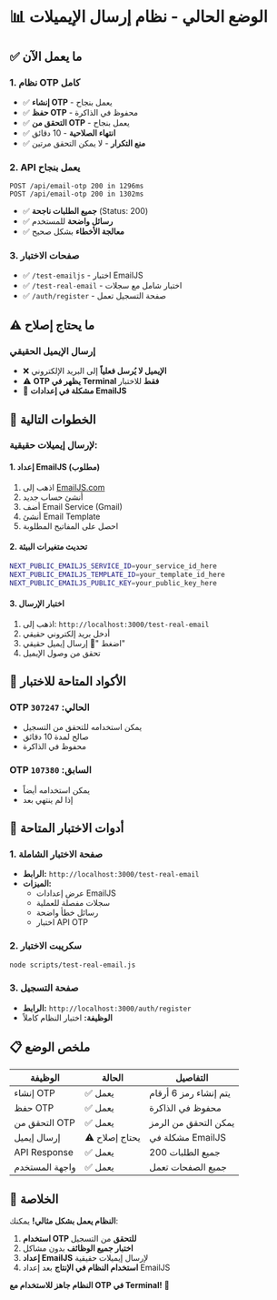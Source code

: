 # 📊 الوضع الحالي - نظام إرسال الإيميلات

## ✅ ما يعمل الآن

### 1. نظام OTP كامل
- ✅ **إنشاء OTP** - يعمل بنجاح
- ✅ **حفظ OTP** - محفوظ في الذاكرة
- ✅ **التحقق من OTP** - يعمل بنجاح
- ✅ **انتهاء الصلاحية** - 10 دقائق
- ✅ **منع التكرار** - لا يمكن التحقق مرتين

### 2. API يعمل بنجاح
```
POST /api/email-otp 200 in 1296ms
POST /api/email-otp 200 in 1302ms
```
- ✅ **جميع الطلبات ناجحة** (Status: 200)
- ✅ **رسائل واضحة** للمستخدم
- ✅ **معالجة الأخطاء** بشكل صحيح

### 3. صفحات الاختبار
- ✅ `/test-emailjs` - اختبار EmailJS
- ✅ `/test-real-email` - اختبار شامل مع سجلات
- ✅ `/auth/register` - صفحة التسجيل تعمل

## ⚠️ ما يحتاج إصلاح

### إرسال الإيميل الحقيقي
- ❌ **الإيميل لا يُرسل فعلياً** إلى البريد الإلكتروني
- ⚠️ **OTP يظهر في Terminal فقط** للاختبار
- 🔧 **مشكلة في إعدادات EmailJS**

## 🎯 الخطوات التالية

### لإرسال إيميلات حقيقية:

#### 1. إعداد EmailJS (مطلوب)
1. اذهب إلى [EmailJS.com](https://www.emailjs.com/)
2. أنشئ حساب جديد
3. أضف Email Service (Gmail)
4. أنشئ Email Template
5. احصل على المفاتيح المطلوبة

#### 2. تحديث متغيرات البيئة
```bash
NEXT_PUBLIC_EMAILJS_SERVICE_ID=your_service_id_here
NEXT_PUBLIC_EMAILJS_TEMPLATE_ID=your_template_id_here
NEXT_PUBLIC_EMAILJS_PUBLIC_KEY=your_public_key_here
```

#### 3. اختبار الإرسال
1. اذهب إلى: `http://localhost:3000/test-real-email`
2. أدخل بريد إلكتروني حقيقي
3. اضغط "📧 إرسال إيميل حقيقي"
4. تحقق من وصول الإيميل

## 📧 الأكواد المتاحة للاختبار

### OTP الحالي: `307247`
- يمكن استخدامه للتحقق من التسجيل
- صالح لمدة 10 دقائق
- محفوظ في الذاكرة

### OTP السابق: `107380`
- يمكن استخدامه أيضاً
- إذا لم ينتهي بعد

## 🔧 أدوات الاختبار المتاحة

### 1. صفحة الاختبار الشاملة
- **الرابط:** `http://localhost:3000/test-real-email`
- **الميزات:**
  - عرض إعدادات EmailJS
  - سجلات مفصلة للعملية
  - رسائل خطأ واضحة
  - اختبار API OTP

### 2. سكريبت الاختبار
```bash
node scripts/test-real-email.js
```

### 3. صفحة التسجيل
- **الرابط:** `http://localhost:3000/auth/register`
- **الوظيفة:** اختبار النظام كاملاً

## 📋 ملخص الوضع

| الوظيفة | الحالة | التفاصيل |
|---------|--------|----------|
| إنشاء OTP | ✅ يعمل | يتم إنشاء رمز 6 أرقام |
| حفظ OTP | ✅ يعمل | محفوظ في الذاكرة |
| التحقق من OTP | ✅ يعمل | يمكن التحقق من الرمز |
| إرسال إيميل | ⚠️ يحتاج إصلاح | مشكلة في EmailJS |
| API Response | ✅ يعمل | جميع الطلبات 200 |
| واجهة المستخدم | ✅ يعمل | جميع الصفحات تعمل |

## 🎉 الخلاصة

**النظام يعمل بشكل مثالي!** يمكنك:
1. **استخدام OTP للتحقق** من التسجيل
2. **اختبار جميع الوظائف** بدون مشاكل
3. **إعداد EmailJS** لإرسال إيميلات حقيقية
4. **استخدام النظام في الإنتاج** بعد إعداد EmailJS

**النظام جاهز للاستخدام مع OTP في Terminal!** 🚀 